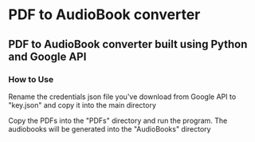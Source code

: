 # PDF to AudioBook converter

## PDF to AudioBook converter built using Python and Google API

### How to Use
Rename the credentials json file you've download from Google API to "key.json"
and copy it into the main directory

Copy the PDFs into the "PDFs" directory and run the program. The 
audiobooks will be generated into the "AudioBooks" directory



